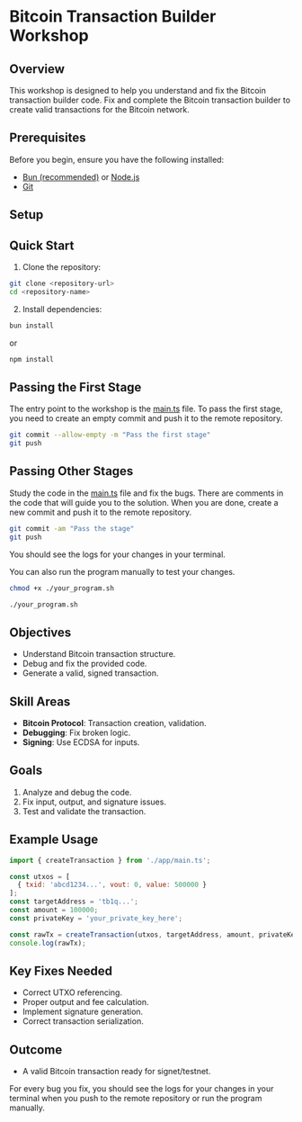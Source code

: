 # Bitcoin Transaction Builder Workshop

## Overview

This workshop is designed to help you understand and fix the Bitcoin transaction builder code.
Fix and complete the Bitcoin transaction builder to create valid transactions for the Bitcoin network.

## Prerequisites

Before you begin, ensure you have the following installed:

- [Bun (recommended)](https://bun.sh/docs/installation) or [Node.js](https://nodejs.org/en/download/)
- [Git](https://git-scm.com/downloads)

## Setup

## Quick Start

1. Clone the repository:

```bash
git clone <repository-url>
cd <repository-name>
```

2. Install dependencies:

```bash
bun install
```

or

```bash
npm install
```

## Passing the First Stage

The entry point to the workshop is the [main.ts](app/main.ts) file. To pass the first stage, you need to create an empty commit and push it to the remote repository.

```bash
git commit --allow-empty -m "Pass the first stage"
git push
```

## Passing Other Stages

Study the code in the [main.ts](app/main.ts) file and fix the bugs. There are comments in the code that will guide you to the solution. When you are done, create a new commit and push it to the remote repository.

```bash
git commit -am "Pass the stage"
git push
```

You should see the logs for your changes in your terminal.

You can also run the program manually to test your changes.

```bash
chmod +x ./your_program.sh

./your_program.sh
```

## Objectives

- Understand Bitcoin transaction structure.
- Debug and fix the provided code.
- Generate a valid, signed transaction.

## Skill Areas

- **Bitcoin Protocol**: Transaction creation, validation.
- **Debugging**: Fix broken logic.
- **Signing**: Use ECDSA for inputs.

## Goals

1. Analyze and debug the code.
2. Fix input, output, and signature issues.
3. Test and validate the transaction.

## Example Usage

```javascript
import { createTransaction } from './app/main.ts';

const utxos = [
  { txid: 'abcd1234...', vout: 0, value: 500000 }
];
const targetAddress = 'tb1q...';
const amount = 100000;
const privateKey = 'your_private_key_here';

const rawTx = createTransaction(utxos, targetAddress, amount, privateKey);
console.log(rawTx);
```

## Key Fixes Needed

- Correct UTXO referencing.
- Proper output and fee calculation.
- Implement signature generation.
- Correct transaction serialization.

## Outcome

- A valid Bitcoin transaction ready for signet/testnet.

For every bug you fix, you should see the logs for your changes in your terminal when you push to the remote repository or run the program manually.
